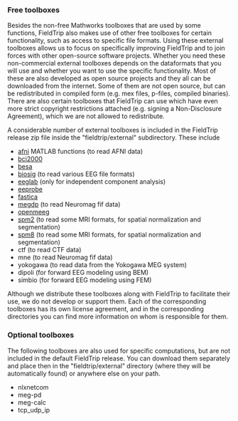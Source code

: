 ### Free toolboxes

Besides the non-free Mathworks toolboxes that are used by some functions, FieldTrip also makes use of other free toolboxes for certain functionality, such as access to specific file formats. Using these external toolboxes allows us to focus on specifically improving FieldTrip and to join forces with other open-source software projects. Whether you need these non-commercial external toolboxes depends on the dataformats that you will use and whether you want to use the specific functionality. Most of these are also developed as open source projects and they all can be downloaded from the internet. Some of them are not open source, but can be redistributed in compiled form (e.g. mex files, p-files, compiled binaries). There are also certain toolboxes that FieldTrip can use which have even more strict copyright restrictions attached (e.g. signing a Non-Disclosure Agreement), which we are not allowed to redistribute.

A considerable number of external toolboxes is included in the FieldTrip release zip file inside the "fieldtrip/external" subdirectory. These include

*  [afni](http://afni.nimh.nih.gov/afni/matlab) MATLAB functions (to read AFNI data)
*  [bci2000](http://bci2000.org/)
*  [besa](http://besa.de/)
*  [biosig](http://biosig.sourceforge.net/) (to read various EEG file formats)
*  [eeglab](http://sccn.ucsd.edu/eeglab/) (only for independent component analysis)
*  [eeprobe](http://www.ant-neuro.com/products/eeprobe)  
*  [fastica](http://research.ics.tkk.fi/ica/fastica/)  
*  [megdp](http://www.kolumbus.fi/kuutela/programs/meg-pd/) (to read Neuromag fif data)
*  [openmeeg](http://www-sop.inria.fr/athena/software/OpenMEEG/)
*  [spm2](http://www.fil.ion.ucl.ac.uk/spm/software/spm2/) (to read some MRI formats, for spatial normalization and segmentation)
*  [spm8](http://www.fil.ion.ucl.ac.uk/spm/software/spm8/) (to read some MRI formats, for spatial normalization and segmentation)
*  ctf (to read CTF data)
*  mne (to read Neuromag fif data)
*  yokogawa (to read data from the Yokogawa MEG system)
*  dipoli (for forward EEG modeling using BEM)
*  simbio (for forward EEG modeling using FEM)

Although we distribute these toolboxes along with FieldTrip to facilitate their use, we do not develop or support them. Each of the corresponding toolboxes has its own license agreement, and in the corresponding directories you can find more information on whom is responsible for them.

### Optional toolboxes

The following toolboxes are also used for specific computations, but are not included in the default FieldTrip release. You can download them separately and place then in the "fieldtrip/external" directory (where they will be automatically found) or anywhere else on your path.

*  nlxnetcom
*  meg-pd
*  meg-calc
*  tcp_udp_ip
